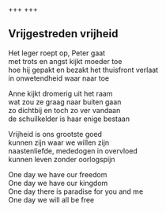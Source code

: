 +++
+++

## Vrijgestreden vrijheid

Het leger roept op, Peter gaat\
met trots en angst kijkt moeder toe\
hoe hij gepakt en bezakt het thuisfront verlaat\
in onwetendheid waar naar toe

Anne kijkt dromerig uit het raam\
wat zou ze graag naar buiten gaan\
zo dichtbij en toch zo ver vandaan\
de schuilkelder is haar enige bestaan

Vrijheid is ons grootste goed\
kunnen zijn waar we willen zijn\
naastenliefde, mededogen in overvloed\
kunnen leven zonder oorlogspijn

One day we have our freedom\
One day we have our kingdom\
One day there is paradise for you and me\
One day we will all be free

